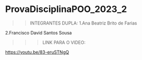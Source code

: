 # ProvaDisciplinaPOO_2023_2
  
>> INTEGRANTES DUPLA:
  1.Ana Beatriz Brito de Farias
  
  2.Francisco David Santos Sousa

>>>LINK PARA O VIDEO:

https://youtu.be/83-eruSTNgQ